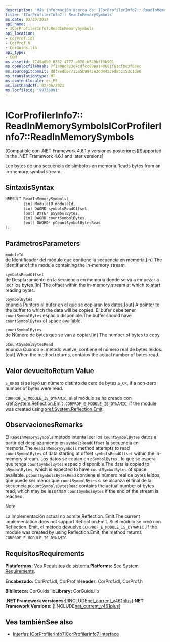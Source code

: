 ```yaml
---
description: 'Más información acerca de: ICorProfilerInfo7:: ReadInMemorySymbols'
title: 'ICorProfilerInfo7:: ReadInMemorySymbols'
ms.date: 03/30/2017
api_name:
- ICorProfilerInfo7.ReadInMemorySymbols
api_location:
- CorProf.idl
- CorProf.h
- CorGuids.lib
api_type:
- COM
ms.assetid: 1745a0b9-8332-4777-a670-b549bff3b901
ms.openlocfilehash: 7f1a88d823e7cdfcc89aa140681f61cfbe3f63ec
ms.sourcegitcommit: ddf7edb67715a5b9a45e3dd44536dabc153c1de0
ms.translationtype: MT
ms.contentlocale: es-ES
ms.lasthandoff: 02/06/2021
ms.locfileid: "99736991"
---
```

# <a name="icorprofilerinfo7readinmemorysymbols"></a><span data-ttu-id="c639e-103">ICorProfilerInfo7:: ReadInMemorySymbols</span><span class="sxs-lookup"><span data-stu-id="c639e-103">ICorProfilerInfo7::ReadInMemorySymbols</span></span>

<span data-ttu-id="c639e-104">[Compatible con .NET Framework 4.6.1 y versiones posteriores]</span><span class="sxs-lookup"><span data-stu-id="c639e-104">[Supported in the .NET Framework 4.6.1 and later versions]</span></span>  
  
 <span data-ttu-id="c639e-105">Lee bytes de una secuencia de símbolos en memoria.</span><span class="sxs-lookup"><span data-stu-id="c639e-105">Reads bytes from an in-memory symbol stream.</span></span>  
  
## <a name="syntax"></a><span data-ttu-id="c639e-106">Sintaxis</span><span class="sxs-lookup"><span data-stu-id="c639e-106">Syntax</span></span>  
  
```cpp  
HRESULT ReadInMemorySymbols(  
        [in] ModuleID moduleId,  
        [in] DWORD symbolsReadOffset,  
        [out] BYTE* pSymbolBytes,  
        [in] DWORD countSymbolBytes,  
        [out] DWORD* pCountSymbolBytesRead  
);  
```  
  
## <a name="parameters"></a><span data-ttu-id="c639e-107">Parámetros</span><span class="sxs-lookup"><span data-stu-id="c639e-107">Parameters</span></span>  

 `moduleId`  
 <span data-ttu-id="c639e-108">de Identificador del módulo que contiene la secuencia en memoria.</span><span class="sxs-lookup"><span data-stu-id="c639e-108">[in] The identifier of the module containing the in-memory stream.</span></span>  
  
 `symbolsReadOffset`  
 <span data-ttu-id="c639e-109">de Desplazamiento en la secuencia en memoria donde se va a empezar a leer los bytes.</span><span class="sxs-lookup"><span data-stu-id="c639e-109">[in] The offset within the in-memory stream at which to start reading bytes.</span></span>  
  
 `pSymbolBytes`  
 <span data-ttu-id="c639e-110">enuncia Puntero al búfer en el que se copiarán los datos.</span><span class="sxs-lookup"><span data-stu-id="c639e-110">[out] A pointer to the buffer to which the data will be copied.</span></span> <span data-ttu-id="c639e-111">El búfer debe tener `countSymbolBytes` espacio disponible.</span><span class="sxs-lookup"><span data-stu-id="c639e-111">The buffer should have `countSymbolBytes` of space available.</span></span>  
  
 `countSymbolBytes`  
 <span data-ttu-id="c639e-112">de Número de bytes que se van a copiar.</span><span class="sxs-lookup"><span data-stu-id="c639e-112">[in] The number of bytes to copy.</span></span>  
  
 `pCountSymbolBytesRead`  
 <span data-ttu-id="c639e-113">enuncia Cuando el método vuelve, contiene el número real de bytes leídos.</span><span class="sxs-lookup"><span data-stu-id="c639e-113">[out] When the method returns, contains the actual number of bytes read.</span></span>  
  
## <a name="return-value"></a><span data-ttu-id="c639e-114">Valor devuelto</span><span class="sxs-lookup"><span data-stu-id="c639e-114">Return Value</span></span>  

 <span data-ttu-id="c639e-115">`S_OK`es si se leyó un número distinto de cero de bytes.</span><span class="sxs-lookup"><span data-stu-id="c639e-115">`S_OK`, if a non-zero number of bytes were read.</span></span>  
  
 <span data-ttu-id="c639e-116">`CORPROF_E_MODULE_IS_DYNAMIC`, si el módulo se ha creado con <xref:System.Reflection.Emit> .</span><span class="sxs-lookup"><span data-stu-id="c639e-116">`CORPROF_E_MODULE_IS_DYNAMIC`, if the module was created using <xref:System.Reflection.Emit>.</span></span>  
  
## <a name="remarks"></a><span data-ttu-id="c639e-117">Observaciones</span><span class="sxs-lookup"><span data-stu-id="c639e-117">Remarks</span></span>  

 <span data-ttu-id="c639e-118">El `ReadInMemorySymbols` método intenta leer los `countSymbolBytes` datos a partir del desplazamiento en      `symbolsReadOffset` la secuencia en memoria.</span><span class="sxs-lookup"><span data-stu-id="c639e-118">The `ReadInMemorySymbols` method attempts to read `countSymbolBytes` of data starting at offset      `symbolsReadOffset` within the in-memory stream.</span></span> <span data-ttu-id="c639e-119">Los datos se copian en `pSymbolBytes` , lo que se espera que tenga `countSymbolBytes` espacio disponible.</span><span class="sxs-lookup"><span data-stu-id="c639e-119">The data is copied to `pSymbolBytes`, which is expected to have `countSymbolBytes` of space available.</span></span>     <span data-ttu-id="c639e-120">`pCountSymbolsBytesRead` contiene el número real de bytes leídos, que puede ser menor que `countSymbolBytes` si se alcanza el final de la secuencia.</span><span class="sxs-lookup"><span data-stu-id="c639e-120">`pCountSymbolsBytesRead` contains the actual number of bytes read, which may be less than `countSymbolBytes` if the end of the stream is reached.</span></span>  
  
> [!NOTE]
> <span data-ttu-id="c639e-121">La implementación actual no admite Reflection. Emit.</span><span class="sxs-lookup"><span data-stu-id="c639e-121">The current implementation does not support Reflection.Emit.</span></span> <span data-ttu-id="c639e-122">Si el módulo se creó con Reflection. Emit, el método devuelve `CORPROF_E_MODULE_IS_DYNAMIC` .</span><span class="sxs-lookup"><span data-stu-id="c639e-122">If the module was created by using Reflection.Emit, the method returns `CORPROF_E_MODULE_IS_DYNAMIC`.</span></span>  
  
## <a name="requirements"></a><span data-ttu-id="c639e-123">Requisitos</span><span class="sxs-lookup"><span data-stu-id="c639e-123">Requirements</span></span>  

 <span data-ttu-id="c639e-124">**Plataformas:** Vea [Requisitos de sistema](../../get-started/system-requirements.md).</span><span class="sxs-lookup"><span data-stu-id="c639e-124">**Platforms:** See [System Requirements](../../get-started/system-requirements.md).</span></span>  
  
 <span data-ttu-id="c639e-125">**Encabezado:** CorProf.idl, CorProf.h</span><span class="sxs-lookup"><span data-stu-id="c639e-125">**Header:** CorProf.idl, CorProf.h</span></span>  
  
 <span data-ttu-id="c639e-126">**Biblioteca:** CorGuids.lib</span><span class="sxs-lookup"><span data-stu-id="c639e-126">**Library:** CorGuids.lib</span></span>  
  
 <span data-ttu-id="c639e-127">**.NET Framework versiones:**[!INCLUDE[net_current_v461plus](../../../../includes/net-current-v461plus-md.md)]</span><span class="sxs-lookup"><span data-stu-id="c639e-127">**.NET Framework Versions:** [!INCLUDE[net_current_v461plus](../../../../includes/net-current-v461plus-md.md)]</span></span>  
  
## <a name="see-also"></a><span data-ttu-id="c639e-128">Vea también</span><span class="sxs-lookup"><span data-stu-id="c639e-128">See also</span></span>

- [<span data-ttu-id="c639e-129">Interfaz ICorProfilerInfo7</span><span class="sxs-lookup"><span data-stu-id="c639e-129">ICorProfilerInfo7 Interface</span></span>](icorprofilerinfo7-interface.md)
